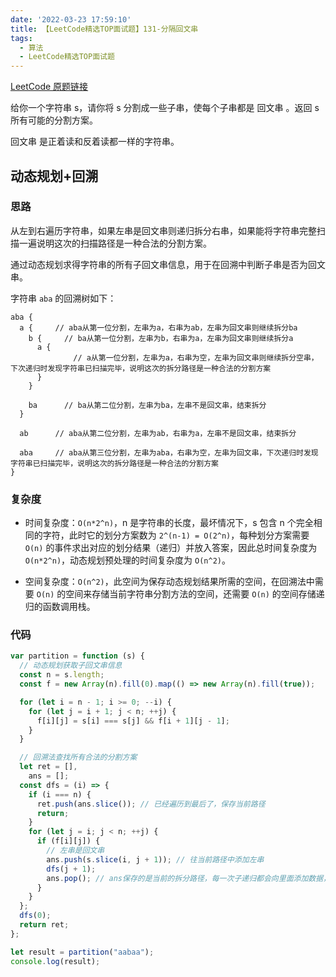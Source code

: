 ```yaml
---
date: '2022-03-23 17:59:10'
title: 【LeetCode精选TOP面试题】131-分隔回文串
tags:
  - 算法
  - LeetCode精选TOP面试题
---
```


[LeetCode 原题链接](https://leetcode-cn.com/problems/palindrome-partitioning/)

给你一个字符串 s，请你将 s 分割成一些子串，使每个子串都是 回文串 。返回 s 所有可能的分割方案。

回文串 是正着读和反着读都一样的字符串。

## 动态规划+回溯

### 思路

从左到右遍历字符串，如果左串是回文串则递归拆分右串，如果能将字符串完整扫描一遍说明这次的扫描路径是一种合法的分割方案。

通过动态规划求得字符串的所有子回文串信息，用于在回溯中判断子串是否为回文串。

字符串 `aba` 的回溯树如下：

```
aba {
  a {     // aba从第一位分割，左串为a，右串为ab，左串为回文串则继续拆分ba
    b {     // ba从第一位分割，左串为b，右串为a，左串为回文串则继续拆分a
      a {
              // a从第一位分割，左串为a，右串为空，左串为回文串则继续拆分空串，下次递归时发现字符串已扫描完毕，说明这次的拆分路径是一种合法的分割方案
      }       
    }

    ba      // ba从第二位分割，左串为ba，左串不是回文串，结束拆分
  }

  ab      // aba从第二位分割，左串为ab，右串为a，左串不是回文串，结束拆分

  aba     // aba从第三位分割，左串为aba，右串为空，左串为回文串，下次递归时发现字符串已扫描完毕，说明这次的拆分路径是一种合法的分割方案
}
```

### 复杂度

- 时间复杂度：`O(n*2^n)`，n 是字符串的长度，最坏情况下，s 包含 n 个完全相同的字符，此时它的划分方案数为 `2^(n-1) = O(2^n)`，每种划分方案需要 `O(n)` 的事件求出对应的划分结果（递归）并放入答案，因此总时间复杂度为 `O(n*2^n)`，动态规划预处理的时间复杂度为 `O(n^2)`。

- 空间复杂度：`O(n^2)`，此空间为保存动态规划结果所需的空间，在回溯法中需要 `O(n)` 的空间来存储当前字符串分割方法的空间，还需要 `O(n)` 的空间存储递归的函数调用栈。

### 代码

```js
var partition = function (s) {
  // 动态规划获取子回文串信息
  const n = s.length;
  const f = new Array(n).fill(0).map(() => new Array(n).fill(true));

  for (let i = n - 1; i >= 0; --i) {
    for (let j = i + 1; j < n; ++j) {
      f[i][j] = s[i] === s[j] && f[i + 1][j - 1];
    }
  }

  // 回溯法查找所有合法的分割方案
  let ret = [],
    ans = [];
  const dfs = (i) => {
    if (i === n) {
      ret.push(ans.slice()); // 已经遍历到最后了，保存当前路径
      return;
    }
    for (let j = i; j < n; ++j) {
      if (f[i][j]) {
        // 左串是回文串
        ans.push(s.slice(i, j + 1)); // 往当前路径中添加左串
        dfs(j + 1);
        ans.pop(); // ans保存的是当前的拆分路径，每一次子递归都会向里面添加数据，在递归完成后pop掉最后一次添加的数据，这样可以保证在下次递归时ans是干净的
      }
    }
  };
  dfs(0);
  return ret;
};

let result = partition("aabaa");
console.log(result);
```
